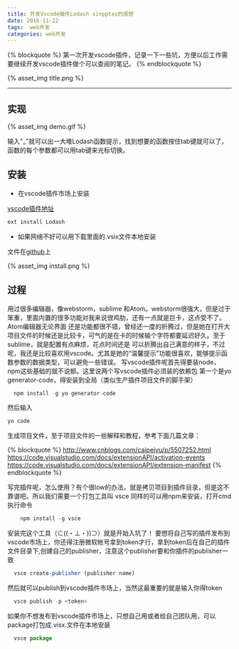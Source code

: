 ```yaml
---
title: 开发Vscode插件Lodash sinpptes的感想
date: 2016-11-22
tags:  web开发
categories: web开发
---
```


{% blockquote %}
第一次开发vscode插件，记录一下一些坑，方便以后工作需要继续开发vscode插件做个可以查阅的笔记。
{% endblockquote %}

{% asset_img title.png %}
<!--more-->

------------------------------------------------------------------------------------------




## 实现


{% asset_img demo.gif %}

输入"_"就可以出一大堆Lodash函数提示，找到想要的函数按住tab键就可以了，函数的每个参数都可以用tab键来光标切换。

## 安装

- 在vscode插件市场上安装

 [vscode插件地址](https://marketplace.visualstudio.com/items?itemName=oysun.Lodash)

```javascript
ext install Lodash
```

- 如果网络不好可以用下载里面的.vsix文件本地安装

文件在[github](https://github.com/OYsun/Vscode-Lodash-Snippents)上

{% asset_img install.png %}

## 过程

  用过很多编辑器，像webstorm，sublime 和Atom。webstorm很强大，但是过于笨重，里面内置的很多功能对我来说很鸡肋，还有一点就是巨卡，这点受不了。Atom编辑器无论界面
还是功能都很不错，曾经还一度的折腾过，但是她在打开大项目文件的时候还是比较卡，可气的是在卡的时候输个字符都要延迟好久。至于sublime，就是配置有点麻烦，花点时间还是
可以折腾出自己满意的样子，不过呢，我还是比较喜欢用vscode。尤其是她的“温馨提示”功能很喜欢，能够提示函数参数的数据类型，可以避免一些错误。
  写vscode插件呢首先得要装node，npm这些基础的就不说额。这里说两个写vscode插件必须装的依赖包
  第一个是yo generator-code，得安装到全局（类似生产插件项目文件的脚手架）

  ```javascript
    npm install -g yo generator-code
  ```
  然后输入

  ```javascript
  yo code
  ```
  生成项目文件，至于项目文件的一些解释和教程，参考下面几篇文章：

  {% blockquote %}
  http://www.cnblogs.com/caipeiyu/p/5507252.html
  https://code.visualstudio.com/docs/extensionAPI/activation-events
  https://code.visualstudio.com/docs/extensionAPI/extension-manifest
  {% endblockquote %}

  写完插件呢，怎么使用？有个很low的办法，就是拷贝项目到插件目录，但是这不靠谱吧。所以我们需要一个打包工具叫 vsce 同样的可以用npm来安装，打开cmd执行命令

  ```javascript
      npm install -g vsce
  ```
  安装完这个工具（⊂((・⊥・))⊃）就是开始入坑了！
  要想将自己写的插件发布到vscode市场上，你还得注册微软帐号拿到token才行，拿到token后在自己的插件文件目录下,创建自己的publisher，注意这个publisher要和你插件的publisher一致

  ```javascript
    vsce create-publisher (publisher name)
  ```

  然后就可以publish到vscode插件市场上，当然这最重要的就是输入你得token

  ```javascript
    vsce publish -p <token>
  ```

  如果你不想发布到vscode插件市场上，只想自己用或者给自己团队用，可以package打包成.visx.文件在本地安装

  ```javascript
    vsce package
  ```